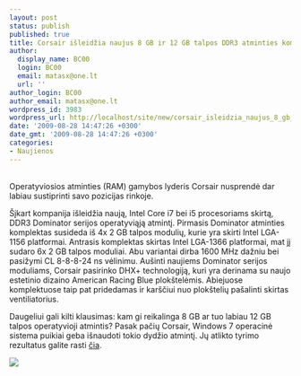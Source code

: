 ```yaml
---
layout: post
status: publish
published: true
title: Corsair išleidžia naujus 8 GB ir 12 GB talpos DDR3 atminties komplektus
author:
  display_name: BC00
  login: BC00
  email: matasx@one.lt
  url: ''
author_login: BC00
author_email: matasx@one.lt
wordpress_id: 3983
wordpress_url: http://localhost/site/new/corsair_isleidzia_naujus_8_gb_ir_12_gb_talpos_ddr3_atminties_komplektus/
date: '2009-08-28 14:47:26 +0300'
date_gmt: '2009-08-28 14:47:26 +0300'
categories:
- Naujienos
---
```

<p>
<br />Operatyviosios atminties (RAM) gamybos lyderis Corsair nusprendė dar labiau sustiprinti savo pozicijas rinkoje.</p>
<p>Šįkart kompanija išleidžia naują, Intel Core i7 bei i5 procesoriams skirtą, DDR3 Dominator serijos operatyviąją atmintį. Pirmasis Dominator atminties komplektas susideda iš 4x 2 GB talpos modulių, kurie yra skirti Intel LGA-1156 platformai. Antrasis komplektas skirtas Intel LGA-1366 platformai, mat jį sudaro 6x 2 GB talpos moduliai. Abu variantai dirba 1600 MHz dažniu bei pasižymi CL 8-8-8-24 ns vėlinimu. Aušinti naujiems Dominator serijos moduliams, Corsair pasirinko DHX+ technologiją, kuri yra derinama su naujo estetinio dizaino American Racing Blue plokštelėmis. Abiejuose komplektuose taip pat pridedamas ir karščiui nuo plokštelių pašalinti skirtas ventiliatorius.</p>
<p>Daugeliui gali kilti klausimas: kam gi reikalinga 8 GB ar tuo labiau 12 GB talpos operatyvioji atmintis? Pasak pačių Corsair, Windows 7 operacinė sistema puikiai geba išnaudoti tokio dydžio atmintį. Jų atlikto tyrimo rezultatus galite rasti <a class="ns" href="http://www.corsair.com/_appnotes/AN902_8GB_or_More_of_System_RAM.pdf">čia</a>.</p>
<p><img src="http://www.part.lt/img/863c06243684313180115e6e0eb10c1d372.jpg" /></p>
